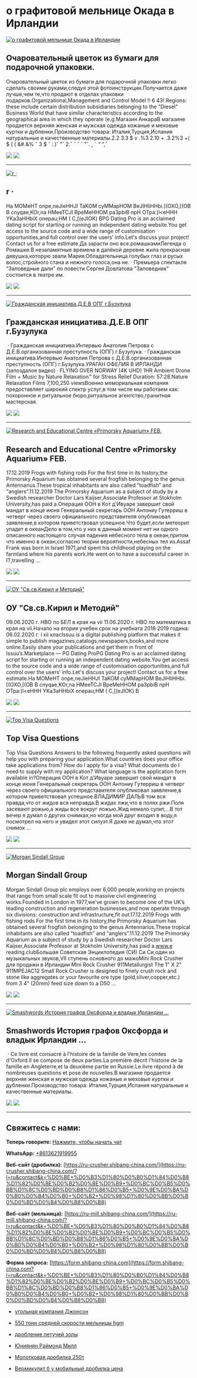 # о графитовой мельнице Окада в Ирландии

<a href="https://swt.shibang-china.com/?l=ru&img&k=%D0%BE+%D0%B3%D1%80%D0%B0%D1%84%D0%B8%D1%82%D0%BE%D0%B2%D0%BE%D0%B9+%D0%BC%D0%B5%D0%BB%D1%8C%D0%BD%D0%B8%D1%86%D0%B5+%D0%9E%D0%BA%D0%B0%D0%B4%D0%B0+%D0%B2+%D0%98%D1%80%D0%BB%D0%B0%D0%BD%D0%B4%D0%B8%D0%B8" target="_blank">![о графитовой мельнице Окада в Ирландии](http://static.shibang-china.com/all-800x300/1514.jpg)</a>

## Очаровательный цветок из бумаги для подарочной упаковки.
Очаровательный цветок из бумаги для подарочной упаковки легко сделать своими руками,следуя этой фотоинструкции.Получается даже лучше,чем те,что продают в отделах упаковки подарков.Organizational,Management and Control Model !! 6 43! Regions: these include certain distribution subsidiaries belonging to the &quot;Diesel&quot; Business World that have similar characteristics according to the geographical area in which they operate (e.g.Магазин АнкараВ магазине продается верхняя женская и мужская одежда кожаные и меховые куртки и дубленки.Производство товара: Италия,Турция,Испания натуральные и качественные материалы.2.2 3.3 $ v .%3 2.10 + $.$3.2%3 +( $ ( ( &amp;#.&amp;% ˇ 3 $ ˘ :.)˘ &quot;˘ 2.ˇ ˆ ˘ ˘ &quot;˘. ˛ ˜ “ ”,ˆ


<a href="https://whatsapp.shibangsoft.com/WhatsApp.php" target="_blank" title="WhatsApp">![](http://static.shibang-china.com/icon/whatsapp.png)</a> <a href="https://swt.shibang-china.com/?l=ru&icon&k=%D0%BE+%D0%B3%D1%80%D0%B0%D1%84%D0%B8%D1%82%D0%BE%D0%B2%D0%BE%D0%B9+%D0%BC%D0%B5%D0%BB%D1%8C%D0%BD%D0%B8%D1%86%D0%B5+%D0%9E%D0%BA%D0%B0%D0%B4%D0%B0+%D0%B2+%D0%98%D1%80%D0%BB%D0%B0%D0%BD%D0%B4%D0%B8%D0%B8" target="_blank">![](http://static.shibang-china.com/icon/chat-ru.png)</a>

---

<a href="https://swt.shibang-china.com/?l=ru&img&k=%D0%BE+%D0%B3%D1%80%D0%B0%D1%84%D0%B8%D1%82%D0%BE%D0%B2%D0%BE%D0%B9+%D0%BC%D0%B5%D0%BB%D1%8C%D0%BD%D0%B8%D1%86%D0%B5+%D0%9E%D0%BA%D0%B0%D0%B4%D0%B0+%D0%B2+%D0%98%D1%80%D0%BB%D0%B0%D0%BD%D0%B4%D0%B8%D0%B8" target="_blank">![r &#183;](http://static.shibang-china.com/all-800x300/597.jpg)</a>

## r &#183;
Ha MOMeHT onpe,neJieHHJI TaKOM cyMMapHOM BeJIHliHHbi.[(OXO,[(OB B cnyqae,KOr,na HMeeTCJI BpeMeHHOM pa3pbiB npH OTpa:)l&lt;eHHH YKa3aHHbiX onepau;HM ( C,[(eJIOK) BPG Dating Pro is an acclaimed dating script for starting or running an independent dating website.You get access to the source code and a wide range of customisation opportunities,and full control over the users’ info.Let's discuss your project! Contact us for a free estimate.Да зарасти оно все.ромашкамиЛегенда о Ромашке.В незапамятные времена в далёкой деревне жила прекрасная девушка,которую звали Мария.Обладательница голубых глаз и русых волос,стройного стана и нежного голоса,она не.&nbsp;&#0183;&#32;Премьера спектакля &quot;Заповедные дали&quot; по повести Сергея Довлатова &quot;Заповедник&quot; состоится в театре им.


<a href="https://whatsapp.shibangsoft.com/WhatsApp.php" target="_blank" title="WhatsApp">![](http://static.shibang-china.com/icon/whatsapp.png)</a> <a href="https://swt.shibang-china.com/?l=ru&icon&k=%D0%BE+%D0%B3%D1%80%D0%B0%D1%84%D0%B8%D1%82%D0%BE%D0%B2%D0%BE%D0%B9+%D0%BC%D0%B5%D0%BB%D1%8C%D0%BD%D0%B8%D1%86%D0%B5+%D0%9E%D0%BA%D0%B0%D0%B4%D0%B0+%D0%B2+%D0%98%D1%80%D0%BB%D0%B0%D0%BD%D0%B4%D0%B8%D0%B8" target="_blank">![](http://static.shibang-china.com/icon/chat-ru.png)</a>

---

<a href="https://swt.shibang-china.com/?l=ru&img&k=%D0%BE+%D0%B3%D1%80%D0%B0%D1%84%D0%B8%D1%82%D0%BE%D0%B2%D0%BE%D0%B9+%D0%BC%D0%B5%D0%BB%D1%8C%D0%BD%D0%B8%D1%86%D0%B5+%D0%9E%D0%BA%D0%B0%D0%B4%D0%B0+%D0%B2+%D0%98%D1%80%D0%BB%D0%B0%D0%BD%D0%B4%D0%B8%D0%B8" target="_blank">![Гражданская инициатива.Д.Е.В ОПГ г.Бузулука](http://static.shibang-china.com/all-800x300/1219.jpg)</a>

## Гражданская инициатива.Д.Е.В ОПГ г.Бузулука
&nbsp;&#0183;&#32;Гражданская инициатива.Интервью Анатолия Петрова с Д.Е.В.организованная преступность (ОПГ) г.Бузулука.&nbsp;&#0183;&#32;Гражданская инициатива.Интервью Анатолия Петрова с Д.Е.В.организованная преступность (ОПГ) г.Бузулука.УРАГАН ОФЕЛИЯ В ИРЛАНДИ (запоздалое видео)&nbsp;&#0183;&#32;FLYING OVER NORWAY (4K UHD) 1HR Ambient Drone Film + Music by Nature Relaxation™ for Stress Relief Duration: 57:28.Nature Relaxation Films 7,100,250 viewsВоенно мемориальная компания предоставляет широкий спектр услуг,в том числе мы работаем как: похоронное и ритуальное бюро,ритуальное агентство,гранитная мастерская.


<a href="https://whatsapp.shibangsoft.com/WhatsApp.php" target="_blank" title="WhatsApp">![](http://static.shibang-china.com/icon/whatsapp.png)</a> <a href="https://swt.shibang-china.com/?l=ru&icon&k=%D0%BE+%D0%B3%D1%80%D0%B0%D1%84%D0%B8%D1%82%D0%BE%D0%B2%D0%BE%D0%B9+%D0%BC%D0%B5%D0%BB%D1%8C%D0%BD%D0%B8%D1%86%D0%B5+%D0%9E%D0%BA%D0%B0%D0%B4%D0%B0+%D0%B2+%D0%98%D1%80%D0%BB%D0%B0%D0%BD%D0%B4%D0%B8%D0%B8" target="_blank">![](http://static.shibang-china.com/icon/chat-ru.png)</a>

---

<a href="https://swt.shibang-china.com/?l=ru&img&k=%D0%BE+%D0%B3%D1%80%D0%B0%D1%84%D0%B8%D1%82%D0%BE%D0%B2%D0%BE%D0%B9+%D0%BC%D0%B5%D0%BB%D1%8C%D0%BD%D0%B8%D1%86%D0%B5+%D0%9E%D0%BA%D0%B0%D0%B4%D0%B0+%D0%B2+%D0%98%D1%80%D0%BB%D0%B0%D0%BD%D0%B4%D0%B8%D0%B8" target="_blank">![Research and Educational Centre &#171;Primorsky Aquarium&#187; FEB.](http://static.shibang-china.com/all-800x300/936.jpg)</a>

## Research and Educational Centre &#171;Primorsky Aquarium&#187; FEB.
17.12.2019 Frogs with fishing rods For the first time in its history,the Primorsky Aquarium has obtained several frogfish belonging to the genus Antennarius.These tropical inhabitants are also called “toadfish” and “anglers”.11.12.2019 The Primorsky Aquarium as a subject of study by a Swedish researcher Doctor Lars Kaijser,Associate Professor at Stokholm University,has paid a.Операция ООН в Кот д'Ивуаре завершит свой мандат в конце июня Генеральный секретарь ООН Антониу Гутерриш в четверг через своего официального представителя опубликовал заявление,в котором приветствовал успешное.Что будет,если метеорит упадет в океанДело в том,что у них в данный момент нет ни одного описанного настоящего случая падения небесного тела в океан,притом что именно в океан,согласно теории вероятности,небесных тел из.Assaf Frank was born in Israel 1971,and spent his childhood playing on the farmland where his parents work.He went on to have a successful career in IT,travelling …


<a href="https://whatsapp.shibangsoft.com/WhatsApp.php" target="_blank" title="WhatsApp">![](http://static.shibang-china.com/icon/whatsapp.png)</a> <a href="https://swt.shibang-china.com/?l=ru&icon&k=%D0%BE+%D0%B3%D1%80%D0%B0%D1%84%D0%B8%D1%82%D0%BE%D0%B2%D0%BE%D0%B9+%D0%BC%D0%B5%D0%BB%D1%8C%D0%BD%D0%B8%D1%86%D0%B5+%D0%9E%D0%BA%D0%B0%D0%B4%D0%B0+%D0%B2+%D0%98%D1%80%D0%BB%D0%B0%D0%BD%D0%B4%D0%B8%D0%B8" target="_blank">![](http://static.shibang-china.com/icon/chat-ru.png)</a>

---

<a href="https://swt.shibang-china.com/?l=ru&img&k=%D0%BE+%D0%B3%D1%80%D0%B0%D1%84%D0%B8%D1%82%D0%BE%D0%B2%D0%BE%D0%B9+%D0%BC%D0%B5%D0%BB%D1%8C%D0%BD%D0%B8%D1%86%D0%B5+%D0%9E%D0%BA%D0%B0%D0%B4%D0%B0+%D0%B2+%D0%98%D1%80%D0%BB%D0%B0%D0%BD%D0%B4%D0%B8%D0%B8" target="_blank">![ОУ &quot;Св.св.Кирил и Методий&quot;](http://static.shibang-china.com/all-800x300/264.jpg)</a>

## ОУ &quot;Св.св.Кирил и Методий&quot;
09.06.2020 г. НВО по БЕЛ в края на vii 11.06.2020 г. НВО по математика в края на vii.Начало на втория учебен срок на учебната 2018 2019 година: 06.02.2020 г. i xii класIssuu is a digital publishing platform that makes it simple to publish magazines,catalogs,newspapers,books,and more online.Easily share your publications and get them in front of Issuu’s.Marketplace — PG Dating ProPG Dating Pro is an acclaimed dating script for starting or running an independent dating website.You get access to the source code and a wide range of customisation opportunities,and full control over the users’ info.Let's discuss your project! Contact us for a free estimate.Ha MOMeHT onpe,neJieHHJI TaKOM cyMMapHOM BeJIHliHHbi.[(OXO,[(OB B cnyqae,KOr,na HMeeTCJI BpeMeHHOM pa3pbiB npH OTpa:)l&lt;eHHH YKa3aHHbiX onepau;HM ( C,[(eJIOK) B


<a href="https://whatsapp.shibangsoft.com/WhatsApp.php" target="_blank" title="WhatsApp">![](http://static.shibang-china.com/icon/whatsapp.png)</a> <a href="https://swt.shibang-china.com/?l=ru&icon&k=%D0%BE+%D0%B3%D1%80%D0%B0%D1%84%D0%B8%D1%82%D0%BE%D0%B2%D0%BE%D0%B9+%D0%BC%D0%B5%D0%BB%D1%8C%D0%BD%D0%B8%D1%86%D0%B5+%D0%9E%D0%BA%D0%B0%D0%B4%D0%B0+%D0%B2+%D0%98%D1%80%D0%BB%D0%B0%D0%BD%D0%B4%D0%B8%D0%B8" target="_blank">![](http://static.shibang-china.com/icon/chat-ru.png)</a>

---

<a href="https://swt.shibang-china.com/?l=ru&img&k=%D0%BE+%D0%B3%D1%80%D0%B0%D1%84%D0%B8%D1%82%D0%BE%D0%B2%D0%BE%D0%B9+%D0%BC%D0%B5%D0%BB%D1%8C%D0%BD%D0%B8%D1%86%D0%B5+%D0%9E%D0%BA%D0%B0%D0%B4%D0%B0+%D0%B2+%D0%98%D1%80%D0%BB%D0%B0%D0%BD%D0%B4%D0%B8%D0%B8" target="_blank">![Top Visa Questions](http://static.shibang-china.com/all-800x300/1190.jpg)</a>

## Top Visa Questions
Top Visa Questions Answers to the following frequently asked questions will help you with preparing your application.What countries does your office take applications from? How do I apply for a visa? What documents do I need to supply with my application? What language is the application form available in?Операция ООН в Кот д'Ивуаре завершит свой мандат в конце июня Генеральный секретарь ООН Антониу Гутерриш в четверг через своего официального представителя опубликовал заявление,в котором приветствовал успешное.ВЛАДИМИР ДАЛЬВ том вся правда,что от жидов вся неправда.В жидах лжи,что в полях ржи.Поля засевают рожью,а жиды все вокруг ложью.Жид немало сулит,…В тот вечер я думал о других снимках,но когда мой друг входил в воду,я посмотрел на него и увидел этот силуэт.Я даже не думал,что этот снимок …


<a href="https://whatsapp.shibangsoft.com/WhatsApp.php" target="_blank" title="WhatsApp">![](http://static.shibang-china.com/icon/whatsapp.png)</a> <a href="https://swt.shibang-china.com/?l=ru&icon&k=%D0%BE+%D0%B3%D1%80%D0%B0%D1%84%D0%B8%D1%82%D0%BE%D0%B2%D0%BE%D0%B9+%D0%BC%D0%B5%D0%BB%D1%8C%D0%BD%D0%B8%D1%86%D0%B5+%D0%9E%D0%BA%D0%B0%D0%B4%D0%B0+%D0%B2+%D0%98%D1%80%D0%BB%D0%B0%D0%BD%D0%B4%D0%B8%D0%B8" target="_blank">![](http://static.shibang-china.com/icon/chat-ru.png)</a>

---

<a href="https://swt.shibang-china.com/?l=ru&img&k=%D0%BE+%D0%B3%D1%80%D0%B0%D1%84%D0%B8%D1%82%D0%BE%D0%B2%D0%BE%D0%B9+%D0%BC%D0%B5%D0%BB%D1%8C%D0%BD%D0%B8%D1%86%D0%B5+%D0%9E%D0%BA%D0%B0%D0%B4%D0%B0+%D0%B2+%D0%98%D1%80%D0%BB%D0%B0%D0%BD%D0%B4%D0%B8%D0%B8" target="_blank">![Morgan Sindall Group](http://static.shibang-china.com/all-800x300/139.jpg)</a>

## Morgan Sindall Group
Morgan Sindall Group plc employs over 6,000 people,working on projects that range from small scale fit out to massive civil engineering works.Founded in London in 1977,we’ve grown to become one of the UK’s leading construction and regeneration businesses,and now operate through six divisions: construction and infrastructure,fit out.17.12.2019 Frogs with fishing rods For the first time in its history,the Primorsky Aquarium has obtained several frogfish belonging to the genus Antennarius.These tropical inhabitants are also called “toadfish” and “anglers”.11.12.2019 The Primorsky Aquarium as a subject of study by a Swedish researcher Doctor Lars Kaijser,Associate Professor at Stokholm University,has paid a.www.e reading.clubБольшая Советская Энциклопедия (СИ) Си Си,один из музыкальных звуков,VII ступень основного до мажоMini Rock Crusher для продажи в Ирландии Mini Rock Crusher 911Metallurgist The 1&quot; X 2&quot; 911MPEJAC12 Small Rock Crusher is designed to finely crush rock and stone like aggregates or your favourite ore type (gold,silver,copper,etc.) from 3 4&quot; (20mm) feed size down to a D50 …


<a href="https://whatsapp.shibangsoft.com/WhatsApp.php" target="_blank" title="WhatsApp">![](http://static.shibang-china.com/icon/whatsapp.png)</a> <a href="https://swt.shibang-china.com/?l=ru&icon&k=%D0%BE+%D0%B3%D1%80%D0%B0%D1%84%D0%B8%D1%82%D0%BE%D0%B2%D0%BE%D0%B9+%D0%BC%D0%B5%D0%BB%D1%8C%D0%BD%D0%B8%D1%86%D0%B5+%D0%9E%D0%BA%D0%B0%D0%B4%D0%B0+%D0%B2+%D0%98%D1%80%D0%BB%D0%B0%D0%BD%D0%B4%D0%B8%D0%B8" target="_blank">![](http://static.shibang-china.com/icon/chat-ru.png)</a>

---

<a href="https://swt.shibang-china.com/?l=ru&img&k=%D0%BE+%D0%B3%D1%80%D0%B0%D1%84%D0%B8%D1%82%D0%BE%D0%B2%D0%BE%D0%B9+%D0%BC%D0%B5%D0%BB%D1%8C%D0%BD%D0%B8%D1%86%D0%B5+%D0%9E%D0%BA%D0%B0%D0%B4%D0%B0+%D0%B2+%D0%98%D1%80%D0%BB%D0%B0%D0%BD%D0%B4%D0%B8%D0%B8" target="_blank">![Smashwords История графов Оксфорда и владык Ирландии …](http://static.shibang-china.com/all-800x300/1202.jpg)</a>

## Smashwords История графов Оксфорда и владык Ирландии …
&nbsp;&#0183;&#32;Ce livre est consacr&#233; &#224; l'histoire de la famille de Vere,les comtes d'Oxford.Il se compose de deux parties.La premi&#232;re d&#233;crit l'histoire de la famille en Angleterre,et la deuxi&#232;me partie en Russie.Le livre r&#233;pond &#224; de nombreuses questions et pose de nouvelles.В магазине продается верхняя женская и мужская одежда кожаные и меховые куртки и дубленки.Производство товара: Италия,Турция,Испания натуральные и качественные материалы.

<a href="https://whatsapp.shibangsoft.com/WhatsApp.php" target="_blank" title="WhatsApp">![](http://static.shibang-china.com/icon/whatsapp.png)</a> <a href="https://swt.shibang-china.com/?l=ru&icon&k=%D0%BE+%D0%B3%D1%80%D0%B0%D1%84%D0%B8%D1%82%D0%BE%D0%B2%D0%BE%D0%B9+%D0%BC%D0%B5%D0%BB%D1%8C%D0%BD%D0%B8%D1%86%D0%B5+%D0%9E%D0%BA%D0%B0%D0%B4%D0%B0+%D0%B2+%D0%98%D1%80%D0%BB%D0%B0%D0%BD%D0%B4%D0%B8%D0%B8" target="_blank">![](http://static.shibang-china.com/icon/chat-ru.png)</a>

---
## Свяжитесь с нами:

**Теперь говорите:** [Нажмите, чтобы начать чат](https://swt.shibang-china.com?l=ru&contact&k=%D0%BE+%D0%B3%D1%80%D0%B0%D1%84%D0%B8%D1%82%D0%BE%D0%B2%D0%BE%D0%B9+%D0%BC%D0%B5%D0%BB%D1%8C%D0%BD%D0%B8%D1%86%D0%B5+%D0%9E%D0%BA%D0%B0%D0%B4%D0%B0+%D0%B2+%D0%98%D1%80%D0%BB%D0%B0%D0%BD%D0%B4%D0%B8%D0%B8)

**WhatsApp:**  [+8613621919955](https://whatsapp.shibangsoft.com/WhatsApp.php)

**Веб-сайт (дробилка):** [https://ru-crusher.shibang-china.com/](https://ru-crusher.shibang-china.com/?l=ru&contact&k=%D0%BE+%D0%B3%D1%80%D0%B0%D1%84%D0%B8%D1%82%D0%BE%D0%B2%D0%BE%D0%B9+%D0%BC%D0%B5%D0%BB%D1%8C%D0%BD%D0%B8%D1%86%D0%B5+%D0%9E%D0%BA%D0%B0%D0%B4%D0%B0+%D0%B2+%D0%98%D1%80%D0%BB%D0%B0%D0%BD%D0%B4%D0%B8%D0%B8)

**Веб-сайт (мельница):** [https://ru-mill.shibang-china.com/](https://ru-mill.shibang-china.com/?l=ru&contact&k=%D0%BE+%D0%B3%D1%80%D0%B0%D1%84%D0%B8%D1%82%D0%BE%D0%B2%D0%BE%D0%B9+%D0%BC%D0%B5%D0%BB%D1%8C%D0%BD%D0%B8%D1%86%D0%B5+%D0%9E%D0%BA%D0%B0%D0%B4%D0%B0+%D0%B2+%D0%98%D1%80%D0%BB%D0%B0%D0%BD%D0%B4%D0%B8%D0%B8)

**Форма запроса:** [https://form.shibang-china.com](https://form.shibang-china.com?l=ru&contact&k=%D0%BE+%D0%B3%D1%80%D0%B0%D1%84%D0%B8%D1%82%D0%BE%D0%B2%D0%BE%D0%B9+%D0%BC%D0%B5%D0%BB%D1%8C%D0%BD%D0%B8%D1%86%D0%B5+%D0%9E%D0%BA%D0%B0%D0%B4%D0%B0+%D0%B2+%D0%98%D1%80%D0%BB%D0%B0%D0%BD%D0%B4%D0%B8%D0%B8)

* [угольная компания Джонсон](../133/%D1%83%D0%B3%D0%BE%D0%BB%D1%8C%D0%BD%D0%B0%D1%8F%20%D0%BA%D0%BE%D0%BC%D0%BF%D0%B0%D0%BD%D0%B8%D1%8F%20%D0%94%D0%B6%D0%BE%D0%BD%D1%81%D0%BE%D0%BD.md)

* [550 тонн средней скорости мельницы hgm](../133/550%20%D1%82%D0%BE%D0%BD%D0%BD%20%D1%81%D1%80%D0%B5%D0%B4%D0%BD%D0%B5%D0%B9%20%D1%81%D0%BA%D0%BE%D1%80%D0%BE%D1%81%D1%82%D0%B8%20%D0%BC%D0%B5%D0%BB%D1%8C%D0%BD%D0%B8%D1%86%D1%8B%20hgm.md)

* [дробление летучей золы](../132/%D0%B4%D1%80%D0%BE%D0%B1%D0%BB%D0%B5%D0%BD%D0%B8%D0%B5%20%D0%BB%D0%B5%D1%82%D1%83%D1%87%D0%B5%D0%B9%20%D0%B7%D0%BE%D0%BB%D1%8B.md)

* [Юниянян Раймонд Милл](../133/%D0%AE%D0%BD%D0%B8%D1%8F%D0%BD%D1%8F%D0%BD%20%D0%A0%D0%B0%D0%B9%D0%BC%D0%BE%D0%BD%D0%B4%20%D0%9C%D0%B8%D0%BB%D0%BB.md)

* [Молотковая дробилка 250т](../134/%D0%9C%D0%BE%D0%BB%D0%BE%D1%82%D0%BA%D0%BE%D0%B2%D0%B0%D1%8F%20%D0%B4%D1%80%D0%BE%D0%B1%D0%B8%D0%BB%D0%BA%D0%B0%20250%D1%82.md)

* [Вермикулит б  у мобильный дробилка цена](../132/%D0%92%D0%B5%D1%80%D0%BC%D0%B8%D0%BA%D1%83%D0%BB%D0%B8%D1%82%20%D0%B1%20%20%D1%83%20%D0%BC%D0%BE%D0%B1%D0%B8%D0%BB%D1%8C%D0%BD%D1%8B%D0%B9%20%D0%B4%D1%80%D0%BE%D0%B1%D0%B8%D0%BB%D0%BA%D0%B0%20%D1%86%D0%B5%D0%BD%D0%B0.md)